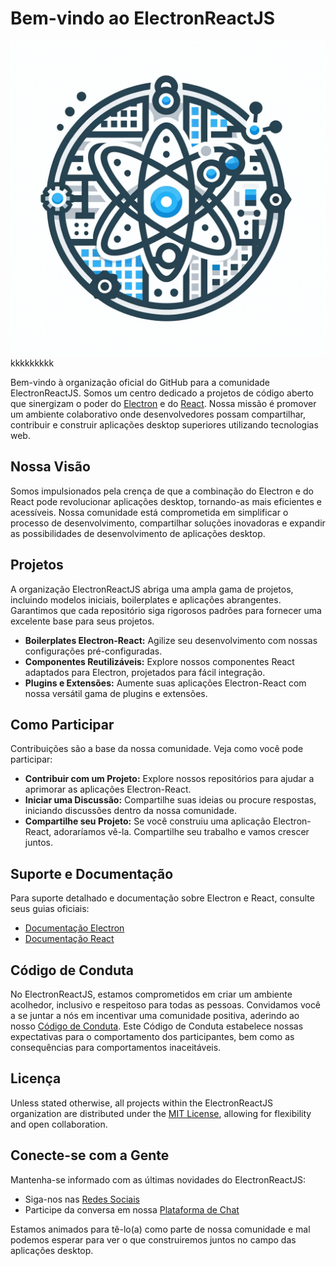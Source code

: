 # Bem-vindo ao ElectronReactJS

![profile/electron-react-logo.png](profile/electron-react-logo.png)  kkkkkkkkk

Bem-vindo à organização oficial do GitHub para a comunidade ElectronReactJS. Somos um centro dedicado a projetos de código aberto que sinergizam o poder do [Electron](https://www.electronjs.org/) e do [React](https://reactjs.org/). Nossa missão é promover um ambiente colaborativo onde desenvolvedores possam compartilhar, contribuir e construir aplicações desktop superiores utilizando tecnologias web.

## Nossa Visão

Somos impulsionados pela crença de que a combinação do Electron e do React pode revolucionar aplicações desktop, tornando-as mais eficientes e acessíveis. Nossa comunidade está comprometida em simplificar o processo de desenvolvimento, compartilhar soluções inovadoras e expandir as possibilidades de desenvolvimento de aplicações desktop.

## Projetos

A organização ElectronReactJS abriga uma ampla gama de projetos, incluindo modelos iniciais, boilerplates e aplicações abrangentes. Garantimos que cada repositório siga rigorosos padrões para fornecer uma excelente base para seus projetos.

- **Boilerplates Electron-React:** Agilize seu desenvolvimento com nossas configurações pré-configuradas.
- **Componentes Reutilizáveis:** Explore nossos componentes React adaptados para Electron, projetados para fácil integração.
- **Plugins e Extensões:** Aumente suas aplicações Electron-React com nossa versátil gama de plugins e extensões.

## Como Participar

Contribuições são a base da nossa comunidade. Veja como você pode participar:

- **Contribuir com um Projeto:** Explore nossos repositórios para ajudar a aprimorar as aplicações Electron-React.
- **Iniciar uma Discussão:** Compartilhe suas ideias ou procure respostas, iniciando discussões dentro da nossa comunidade.
- **Compartilhe seu Projeto:** Se você construiu uma aplicação Electron-React, adoraríamos vê-la. Compartilhe seu trabalho e vamos crescer juntos.

## Suporte e Documentação

Para suporte detalhado e documentação sobre Electron e React, consulte seus guias oficiais:

- [Documentação Electron](https://www.electronjs.org/docs)
- [Documentação React](https://reactjs.org/docs)

## Código de Conduta

No ElectronReactJS, estamos comprometidos em criar um ambiente acolhedor, inclusivo e respeitoso para todas as pessoas. Convidamos você a se juntar a nós em incentivar uma comunidade positiva, aderindo ao nosso [Código de Conduta](CODE_OF_CONDUCT.md). Este Código de Conduta estabelece nossas expectativas para o comportamento dos participantes, bem como as consequências para comportamentos inaceitáveis.

## Licença

Unless stated otherwise, all projects within the ElectronReactJS organization are distributed under the [MIT License](LICENSE.md), allowing for flexibility and open collaboration.

## Conecte-se com a Gente

Mantenha-se informado com as últimas novidades do ElectronReactJS:

- Siga-nos nas [Redes Sociais](#)
- Participe da conversa em nossa [Plataforma de Chat](#)

Estamos animados para tê-lo(a) como parte de nossa comunidade e mal podemos esperar para ver o que construiremos juntos no campo das aplicações desktop.
